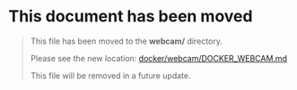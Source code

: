 # This document has been moved

> This file has been moved to the **webcam/** directory.
> 
> Please see the new location: [docker/webcam/DOCKER_WEBCAM.md](webcam/DOCKER_WEBCAM.md)
>
> This file will be removed in a future update.
